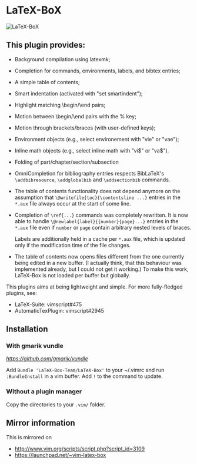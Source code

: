# LaTeX-BoX
![LaTeX-BoX](https://raw.github.com/LaTeX-Box-Team/LaTeX-Box/master/doc/LaTeX-BoX.png)

## This plugin provides:
- Background compilation using latexmk;
- Completion for commands, environments, labels, and bibtex entries;
- A simple table of contents;
- Smart indentation (activated with "set smartindent");
- Highlight matching \begin/\end pairs;
- Motion between \begin/\end pairs with the % key;
- Motion through brackets/braces (with user-defined keys);
- Environment objects (e.g., select environement with "vie" or "vae");
- Inline math objects (e.g., select inline math with "vi$" or "va$").
- Folding of part/chapter/section/subsection
-  OmniCompletion for bibliography entries respects BibLaTeX's
   `\addbibresource`, `\addglobalbib` and `\addsectionbib` commands.
-  The table of contents functionality does not depend anymore on the assumption
   that `\@writefile{toc}{\contentsline ...}` entries in the `*.aux` file always
   occur at the start of some line.
-  Completion of `\ref{...}` commands was completely rewritten. It is now able
   to handle `\@newlabel{label}{{number}{page}...}` entries in the `*.aux` file
   even if `number` or `page` contain arbitrary nested levels of braces.
    
    Labels are additionally held in a cache per `*.aux` file, which is updated
    only if the modification time of the file changes.
-  The table of contents now opens files different from the one currently being
   edited in a new buffer. (I actually think, that this behaviour was
   implemented already, but I could not get it working.) To make this work,
   LaTeX-Box is not loaded per buffer but globally.
    

This plugins aims at being lightweight and simple. For more fully-fledged plugins, see:

- LaTeX-Suite: vimscript#475
- AutomaticTexPlugin: vimscript#2945

## Installation
### With gmarik vundle
_https://github.com/gmarik/vundle_

Add `Bundle 'LaTeX-Box-Team/LaTeX-Box'` to your ~/.vimrc and run
`:BundleInstall` in a vim buffer. Add `!` to the command to update.

### Without a plugin manager

Copy the directories to your `.vim/` folder.

## Mirror information

This is mirrored on 

- http://www.vim.org/scripts/script.php?script_id=3109
- https://launchpad.net/~vim-latex-box
